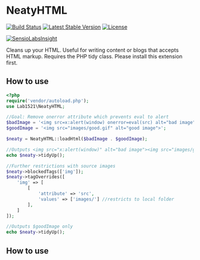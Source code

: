 # NeatyHTML

[![Build Status](https://travis-ci.org/lab1521/NeatyHTML.svg?branch=master)](https://travis-ci.org/lab1521/NeatyHTML)
[![Latest Stable Version](https://poser.pugx.org/lab1521/neaty-html/v/stable)](https://packagist.org/packages/lab1521/neaty-html)
[![License](https://poser.pugx.org/lab1521/neaty-html/license)](https://packagist.org/packages/lab1521/neaty-html)

[![SensioLabsInsight](https://insight.sensiolabs.com/projects/ed413d25-656d-48df-a607-58bf0f513049/big.png)](https://insight.sensiolabs.com/projects/ed413d25-656d-48df-a607-58bf0f513049)

Cleans up your HTML. Useful for writing content or blogs that accepts HTML markup. Requires the PHP tidy class. Please install this extension first.

## How to use

```php
<?php
require('vendor/autoload.php');
use Lab1521\NeatyHTML;

//Goal: Remove onerror attribute which prevents eval to alert
$badImage = '<img src=x:alert(window) onerror=eval(src) alt="bad image">';
$goodImage = '<img src="images/good.gif" alt="good image">';

$neaty = NeatyHTML::loadHtml($badImage . $goodImage);

//Outputs <img src="x:alert(window)" alt="bad image"><img src="images/good.gif" alt="good image">
echo $neaty->tidyUp();

//Further restrictions with source images
$neaty->blockedTags(['img']);
$neaty->tagOverrides([
    'img' => [
        [
            'attribute' => 'src',
            'values' => ['images/'] //restricts to local folder
        ],
    ]
]);

//Outputs $goodImage only
echo $neaty->tidyUp();
```

## How to use

